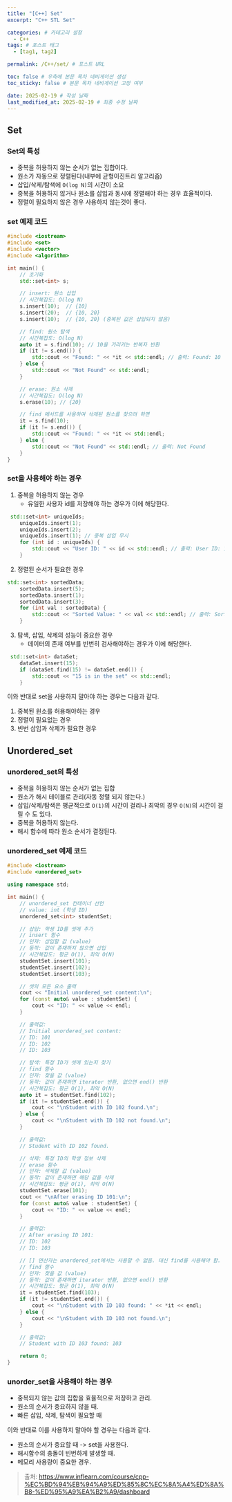 ```yaml
---
title: "[C++] Set"
excerpt: "C++ STL Set"

categories: # 카테고리 설정
  - C++
tags: # 포스트 태그
  - [tag1, tag2]

permalink: /C++/set/ # 포스트 URL

toc: false # 우측에 본문 목차 네비게이션 생성
toc_sticky: false # 본문 목차 네비게이션 고정 여부

date: 2025-02-19 # 작성 날짜
last_modified_at: 2025-02-19 # 최종 수정 날짜
---
```


## Set

### Set의 특성
- 중복을 허용하지 않는 순서가 없는 집합이다.
- 원소가 자동으로 정렬된다(내부에 균형이진트리 알고리즘)
- 삽입/삭제/탐색에 `O(log N)`의 시간이 소요
- 중복을 허용하지 않거나 원소를 삽입과 동시에 정렬해야 하는 경우 효율적이다.
- 정렬이 필요하지 않은 경우 사용하지 않는것이 좋다.

### set 예제 코드
```c++
#include <iostream>
#include <set>
#include <vector>
#include <algorithm>

int main() {
    // 초기화
    std::set<int> s;

    // insert: 원소 삽입
    // 시간복잡도: O(log N)
    s.insert(10);  // {10}
    s.insert(20);  // {10, 20}
    s.insert(10);  // {10, 20} (중복된 값은 삽입되지 않음)

    // find: 원소 탐색
    // 시간복잡도: O(log N)
    auto it = s.find(10); // 10을 가리키는 반복자 반환
    if (it != s.end()) {
        std::cout << "Found: " << *it << std::endl; // 출력: Found: 10
    } else {
        std::cout << "Not Found" << std::endl;
    }

    // erase: 원소 삭제
    // 시간복잡도: O(log N)
    s.erase(10); // {20}

    // find 메서드를 사용하여 삭제된 원소를 찾으려 하면
    it = s.find(10);
    if (it != s.end()) {
        std::cout << "Found: " << *it << std::endl;
    } else {
        std::cout << "Not Found" << std::endl; // 출력: Not Found
    }
}
```

### set을 사용해야 하는 경우
1. 중복을 허용하지 않는 경우
    - 유일한 사용자 id를 저장해야 하는 경우가 이에 해당한다.
```c++
 std::set<int> uniqueIds;
    uniqueIds.insert(1);
    uniqueIds.insert(2);
    uniqueIds.insert(1); // 중복 삽입 무시
    for (int id : uniqueIds) {
        std::cout << "User ID: " << id << std::endl; // 출력: User ID: 1, User ID: 2
    }
```
2. 정렬된 순서가 필요한 경우
```c++
std::set<int> sortedData;
    sortedData.insert(5);
    sortedData.insert(1);
    sortedData.insert(3);
    for (int val : sortedData) {
        std::cout << "Sorted Value: " << val << std::endl; // 출력: Sorted Value: 1, 3, 5
    }
```
3. 탐색, 삽입, 삭제의 성능이 중요한 경우
    - 데이터의 존재 여부를 빈번히 검사해야하는 경우가 이에 해당한다.
```c++
 std::set<int> dataSet;
    dataSet.insert(15);
    if (dataSet.find(15) != dataSet.end()) {
        std::cout << "15 is in the set" << std::endl;
    }
```

이와 반대로 set을 사용하지 말아야 하는 경우는 다음과 같다.
1. 중복된 원소를 허용해야하는 경우
2. 정렬이 필요없는 경우
3. 빈번 삽입과 삭제가 필요한 경우

## Unordered_set

### unordered_set의 특성
- 중복을 허용하지 않는 순서가 없는 집합
- 원소가 해시 테이블로 관리(자동 정렬 되지 않는다.)
- 삽입/삭제/탐색은 평균적으로 `O(1)`의 시간이 걸리나 최악의 경우 `O(N)`의 시간이 걸릴 수 도 있다.
- 중복을 허용하지 않는다.
- 해시 함수에 따라 원소 순서가 결정된다.

### unordered_set 예제 코드
```c++
#include <iostream>
#include <unordered_set>

using namespace std;

int main() {
    // unordered_set 컨테이너 선언
    // value: int (학생 ID)
    unordered_set<int> studentSet;

    // 삽입: 학생 ID를 셋에 추가
    // insert 함수
    // 인자: 삽입할 값 (value)
    // 동작: 값이 존재하지 않으면 삽입
    // 시간복잡도: 평균 O(1), 최악 O(N)
    studentSet.insert(101);
    studentSet.insert(102);
    studentSet.insert(103);

    // 셋의 모든 요소 출력
    cout << "Initial unordered_set content:\n";
    for (const auto& value : studentSet) {
        cout << "ID: " << value << endl;
    }

    // 출력값:
    // Initial unordered_set content:
    // ID: 101
    // ID: 102
    // ID: 103

    // 탐색: 특정 ID가 셋에 있는지 찾기
    // find 함수
    // 인자: 찾을 값 (value)
    // 동작: 값이 존재하면 iterator 반환, 없으면 end() 반환
    // 시간복잡도: 평균 O(1), 최악 O(N)
    auto it = studentSet.find(102);
    if (it != studentSet.end()) {
        cout << "\nStudent with ID 102 found.\n";
    } else {
        cout << "\nStudent with ID 102 not found.\n";
    }

    // 출력값:
    // Student with ID 102 found.

    // 삭제: 특정 ID의 학생 정보 삭제
    // erase 함수
    // 인자: 삭제할 값 (value)
    // 동작: 값이 존재하면 해당 값을 삭제
    // 시간복잡도: 평균 O(1), 최악 O(N)
    studentSet.erase(101);
    cout << "\nAfter erasing ID 101:\n";
    for (const auto& value : studentSet) {
        cout << "ID: " << value << endl;
    }

    // 출력값:
    // After erasing ID 101:
    // ID: 102
    // ID: 103

    // [] 연산자는 unordered_set에서는 사용할 수 없음. 대신 find를 사용해야 함.
    // find 함수
    // 인자: 찾을 값 (value)
    // 동작: 값이 존재하면 iterator 반환, 없으면 end() 반환
    // 시간복잡도: 평균 O(1), 최악 O(N)
    it = studentSet.find(103);
    if (it != studentSet.end()) {
        cout << "\nStudent with ID 103 found: " << *it << endl;
    } else {
        cout << "\nStudent with ID 103 not found.\n";
    }

    // 출력값:
    // Student with ID 103 found: 103

    return 0;
}
```

### unorder_set을 사용해야 하는 경우
- 중복되지 않는 값의 집합을 효율적으로 저장하고 관리.
- 원소의 순서가 중요하지 않을 때.
- 빠른 삽입, 삭제, 탐색이 필요할 때

이와 반대로 이를 사용하지 말아야 할 경우는 다음과 같다.
- 원소의 순서가 중요할 때 -> set을 사용한다.
- 해시함수의 충돌이 빈번하게 발생할 때.
- 메모리 사용량이 중요한 경우.

> 출처: https://www.inflearn.com/course/cpp-%EC%BD%94%EB%94%A9%ED%85%8C%EC%8A%A4%ED%8A%B8-%ED%95%A9%EA%B2%A9/dashboard